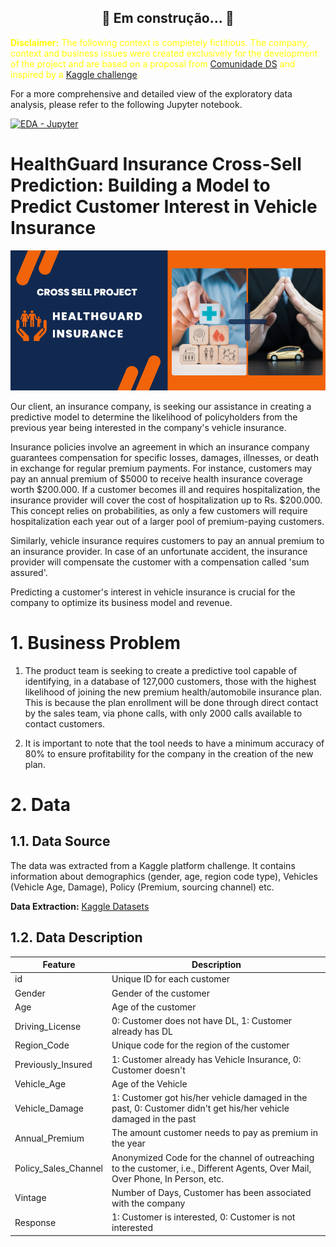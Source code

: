 <h2 align="center"> 
	🚧  Em construção...  🚧
</h2>

<span style="color:yellow"><strong>Disclaimer:</strong> The following context is completely fictitious. The company, context and business issues were created exclusively for the development of the project and are based on a proposal from <a href="https://comunidadeds.com/formacao?utm_source=linkedin&utm_medium=company-page">Comunidade DS</a> and inspired by a <a href="https://www.kaggle.com/datasets/anmolkumar/health-insurance-cross-sell-prediction">Kaggle challenge</a>.<span> 

For a more comprehensive and detailed view of the exploratory data analysis, please refer to the following Jupyter notebook.

[![EDA - Jupyter](https://img.shields.io/badge/Exploratory%20Data%20Analysis-Jupyter-orange?style=for-the-badge&logo=Jupyter)](https://github.com/luanjesus/health-cross-sell-prediction/blob/main/eda.ipynb)

# HealthGuard Insurance Cross-Sell Prediction: Building a Model to Predict Customer Interest in Vehicle Insurance

<img src="https://github.com/luanjesus/health-cross-sell-prediction/blob/main/repos/img/logo.PNG" alt="" style="max-width: 100%;">

Our client, an insurance company, is seeking our assistance in creating a predictive model to determine the likelihood of policyholders from the previous year being interested in the company's vehicle insurance. 

Insurance policies involve an agreement in which an insurance company guarantees compensation for specific losses, damages, illnesses, or death in exchange for regular premium payments. For instance, customers may pay an annual premium of $5000 to receive health insurance coverage worth $200.000. If a customer becomes ill and requires hospitalization, the insurance provider will cover the cost of hospitalization up to Rs. $200.000. This concept relies on probabilities, as only a few customers will require hospitalization each year out of a larger pool of premium-paying customers.

Similarly, vehicle insurance requires customers to pay an annual premium to an insurance provider. In case of an unfortunate accident, the insurance provider will compensate the customer with a compensation called 'sum assured'. 

Predicting a customer's interest in vehicle insurance is crucial for the company to optimize its business model and revenue.

# 1. Business Problem

1. The product team is seeking to create a predictive tool capable of identifying, in a database of 127,000 customers, those with the highest likelihood of joining the new premium health/automobile insurance plan. This is because the plan enrollment will be done through direct contact by the sales team, via phone calls, with only 2000 calls available to contact customers.

2. It is important to note that the tool needs to have a minimum accuracy of 80% to ensure profitability for the company in the creation of the new plan.

# 2. Data

## 1.1. Data Source

The data was extracted from a Kaggle platform challenge. It contains information about demographics (gender, age, region code type), Vehicles (Vehicle Age, Damage), Policy (Premium, sourcing channel) etc.

**Data Extraction:** [Kaggle Datasets](https://www.kaggle.com/datasets/anmolkumar/health-insurance-cross-sell-prediction)

## 1.2. Data Description

| Feature	| Description |
|-----------|-------------|
|id |	Unique ID for each customer
|Gender|	Gender of the customer
|Age	|Age of the customer
|Driving_License	|0: Customer does not have DL, 1: Customer already has DL
|Region_Code	|Unique code for the region of the customer
|Previously_Insured|	1: Customer already has Vehicle Insurance, 0: Customer doesn't |have Vehicle Insurance
|Vehicle_Age|	Age of the Vehicle
|Vehicle_Damage |	1: Customer got his/her vehicle damaged in the past, 0: Customer didn't get his/her vehicle damaged in the past
|Annual_Premium	|The amount customer needs to pay as premium in the year
|Policy_Sales_Channel |	Anonymized Code for the channel of outreaching to the customer, i.e., Different Agents, Over Mail, Over Phone, In Person, etc.
|Vintage	|Number of Days, Customer has been associated with the company
|Response|	1: Customer is interested, 0: Customer is not interested
